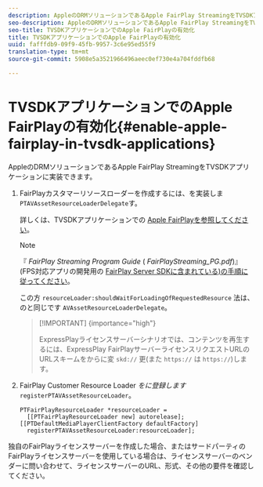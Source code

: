 ```yaml
---
description: AppleのDRMソリューションであるApple FairPlay StreamingをTVSDKアプリケーションに実装できます。
seo-description: AppleのDRMソリューションであるApple FairPlay StreamingをTVSDKアプリケーションに実装できます。
seo-title: TVSDKアプリケーションでのApple FairPlayの有効化
title: TVSDKアプリケーションでのApple FairPlayの有効化
uuid: fafffdb9-09f9-45fb-9957-3c6e95ed55f9
translation-type: tm+mt
source-git-commit: 5908e5a3521966496aeec0ef730e4a704fddfb68

---
```



# TVSDKアプリケーションでのApple FairPlayの有効化{#enable-apple-fairplay-in-tvsdk-applications}

AppleのDRMソリューションであるApple FairPlay StreamingをTVSDKアプリケーションに実装できます。

1. FairPlayカスタマーリソースローダーを作成するには、を実装しま `PTAVAssetResourceLoaderDelegate`す。

   詳しくは、TVSDKアプリケーションでの [Apple FairPlayを参照してください](../../c-psdk-ios-1.4-drm-content-security/c-psdk-ios-1.4-apple-fairplay-tvsdk/c-psdk-ios-1.4-apple-fairplay-tvsdk.md)。

   >[!NOTE]
   >
   >『 *FairPlay Streaming Program Guide* ( *FairPlayStreaming_PG.pdf*)』(FPS対応アプリの開発用の [FairPlay Server SDKに含まれている)の手順に従ってください](https://developer.apple.com/services-account/download?path=/Developer_Tools/FairPlay_Streaming_SDK/FairPlay_Streaming_Server_SDK.zip)。

   この方 `resourceLoader:shouldWaitForLoadingOfRequestedResource` 法は、のと同じです `AVAssetResourceLoaderDelegate`。

   >[!IMPORTANT] {importance=&quot;high&quot;}
   >
   >ExpressPlayライセンスサーバーシナリオでは、コンテンツを再生するには、ExpressPlay FairPlayサーバーライセンスリクエストURLのURLスキームをからに変 `skd://` 更(また `https://` は `https://`)します。

1. FairPlay Customer Resource Loader *をに登録します*`registerPTAVAssetResourceLoader`。

   ```
   PTFairPlayResourceLoader *resourceLoader =  
     [[PTFairPlayResourceLoader new] autorelease];  
   [[PTDefaultMediaPlayerClientFactory defaultFactory]  
     registerPTAVAssetResourceLoader:resourceLoader];
   ```

独自のFairPlayライセンスサーバーを作成した場合、またはサードパーティのFairPlayライセンスサーバーを使用している場合は、ライセンスサーバーのベンダーに問い合わせて、ライセンスサーバーのURL、形式、その他の要件を確認してください。
